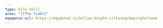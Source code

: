 ```yaml
---
type: Silk Skill
area: "[[The Slab]]"
mapgenie-url: https://mapgenie.io/hollow-knight-silksong/maps/pharloom?locationIds=479025
---
```

